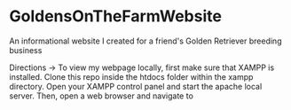 # GoldensOnTheFarmWebsite
An informational website I created for a friend's Golden Retriever breeding business

Directions ->
To view my webpage locally, first make sure that XAMPP is installed. Clone this repo inside the htdocs folder within the
xampp directory. Open your XAMPP control panel and start the apache local server. Then, open a web browser and navigate
to 
